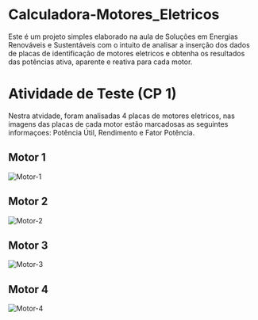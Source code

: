 # Calculadora-Motores_Eletricos
Este é um projeto simples elaborado na aula de Soluções em Energias Renováveis e Sustentáveis com o intuito de analisar a inserção dos dados de placas de identificação de motores eletricos e obtenha os resultados das potências ativa, aparente e reativa para cada motor. 

# Atividade de Teste (CP 1)

Nestra atvidade, foram analisadas 4 placas de motores eletricos, nas imagens das placas de cada motor estão marcadosas as seguintes informaçoes: Potência Útil, Rendimento e Fator Potência.

## Motor 1
![Motor-1](https://github.com/user-attachments/assets/8011e492-c1be-4fc8-8784-a43c325e7f2e)

## Motor 2
![Motor-2](https://github.com/user-attachments/assets/3650fd07-49ee-4ef8-8b45-bf46f203b450)

## Motor 3
![Motor-3](https://github.com/user-attachments/assets/19165f49-b69c-40f7-9705-ff25f4ac2359)

## Motor 4
![Motor-4](https://github.com/user-attachments/assets/65d02ece-8976-46a1-b443-3af5cd0351c4)
